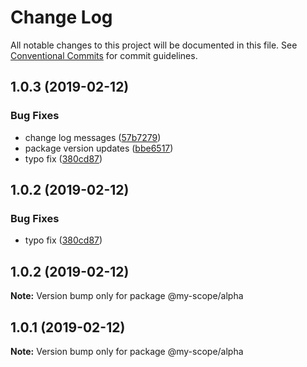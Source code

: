 # Change Log

All notable changes to this project will be documented in this file.
See [Conventional Commits](https://conventionalcommits.org) for commit guidelines.

## 1.0.3 (2019-02-12)


### Bug Fixes

* change log messages ([57b7279](https://github.com/bharatyerra/lerna-conventional-commits-example/commit/57b7279))
* package version updates ([bbe6517](https://github.com/bharatyerra/lerna-conventional-commits-example/commit/bbe6517))
* typo fix ([380cd87](https://github.com/bharatyerra/lerna-conventional-commits-example/commit/380cd87))





## 1.0.2 (2019-02-12)


### Bug Fixes

* typo fix ([380cd87](https://github.com/bharatyerra/lerna-conventional-commits-example/commit/380cd87))





## 1.0.2 (2019-02-12)

**Note:** Version bump only for package @my-scope/alpha





## 1.0.1 (2019-02-12)

**Note:** Version bump only for package @my-scope/alpha
